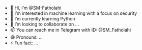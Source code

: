 - 👋 Hi, I’m @SM-Fatholahi
- 👀 I’m interested in machine learning with a focus on security
- 🌱 I’m currently learning Python
- 💞️ I’m looking to collaborate on ...
- 📫 You can reach me in Telegram with ID: @SM_Fatholahi 
- 😄 Pronouns: ...
- ⚡ Fun fact: ...

<!---
SM-Fatholahi/SM-Fatholahi is a ✨ special ✨ repository because its `README.md` (this file) appears on your GitHub profile.
You can click the Preview link to take a look at your changes.
--->
